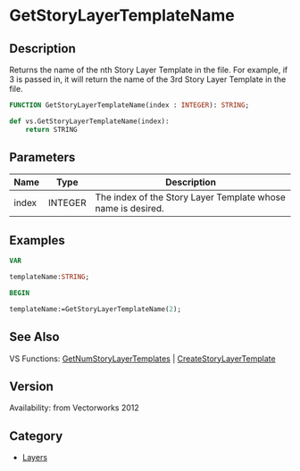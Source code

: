 # GetStoryLayerTemplateName

## Description
Returns the name of the nth Story Layer Template in the file. For example, if 3 is passed in, it will return the name of the 3rd Story Layer Template in the file.

```pascal
FUNCTION GetStoryLayerTemplateName(index : INTEGER): STRING;
```

```python
def vs.GetStoryLayerTemplateName(index):
    return STRING
```

## Parameters
|Name|Type|Description|
|---|---|---|
|index|INTEGER|The index of the Story Layer Template whose name is desired.|

## Examples
```pascal
VAR

templateName:STRING;

BEGIN

templateName:=GetStoryLayerTemplateName(2);
```

## See Also
VS Functions:
[GetNumStoryLayerTemplates](GetNumStoryLayerTemplates.md) 
| [CreateStoryLayerTemplate](CreateStoryLayerTemplate.md)

## Version
Availability: from Vectorworks 2012

## Category
* [Layers](../Categories/Layers.md)
